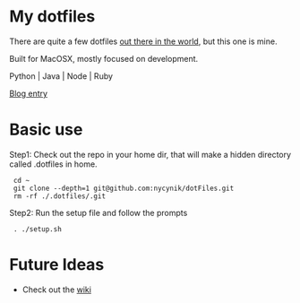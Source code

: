 # My dotfiles

There are quite a few dotfiles [out there in the world](https://dotfiles.github.io/), but this one is mine.

Built for MacOSX, mostly focused on development.

Python | Java | Node | Ruby

[Blog entry](http://mikelynchgames.com/software-development/setting-up-a-new-mac-for-development/)

# Basic use

Step1: Check out the repo in your home dir, that will make a hidden directory called .dotfiles in home.

     cd ~
     git clone --depth=1 git@github.com:nycynik/dotFiles.git
     rm -rf ./.dotfiles/.git
     
Step2: Run the setup file and follow the prompts

     . ./setup.sh
     

# Future Ideas

* Check out the [wiki](https://github.com/nycynik/dotFiles/wiki)

